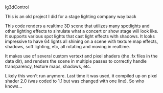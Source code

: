 lg3dControl

This is an old project I did for a stage lighting company way back

This code renders a realtime 3D scene that utilizes many spotlights and other lighting effects to simulate what a concert or show stage will look like.  It supports various spot lights that cast light effects with shadows.  It looks impressive to have 64 lights all shining on a scene with texture map effects, shadows, soft lighting, etc, all rotating and moving in realtime.

It makes use of several custom vertext and pixel shaders (the .fx files in the data dir), and renders the scene in multiple passes to correctly handle transparency, texture maps, shadows, etc.

Likely this won't run anymore.   Last time it was used, it compiled up on pixel shader 2.0 (was coded to 1.1 but was changed with one line).  So who knows...

